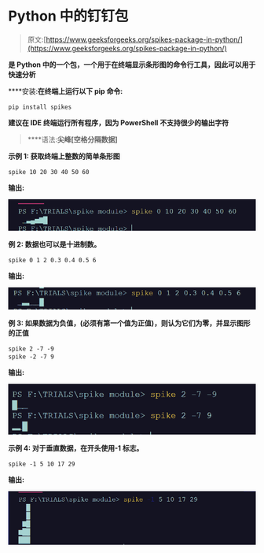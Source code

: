 # Python 中的钉钉包

> 原文:[https://www.geeksforgeeks.org/spikes-package-in-python/](https://www.geeksforgeeks.org/spikes-package-in-python/)

[](https://pypi.org/project/spikes/)**是 Python 中的一个包，一个用于在终端显示条形图的命令行工具，因此可以用于快速分析**

****安装:**在终端上运行以下 pip 命令:**

```
pip install spikes
```

**建议在 IDE 终端运行所有程序，因为 PowerShell 不支持很少的输出字符**

> ****语法:**尖峰[空格分隔数据]**

****示例 1:** 获取终端上整数的简单条形图**

```
spike 10 20 30 40 50 60
```

****输出:****

**![](img/ffb08cd02e3b3bddb9b392b88092186a.png)**

****例 2:** 数据也可以是十进制数。**

```
spike 0 1 2 0.3 0.4 0.5 6
```

****输出:****

**![](img/091652f66f2fa2f66736efe363684ddc.png)**

****例 3:** 如果数据为负值，(必须有第一个值为正值)，则认为它们为零，并显示图形的正值**

```
spike 2 -7 -9
spike -2 -7 9
```

****输出:****

**![](img/9227cab5a8d75f868bc5d174b0e2a895.png)**

****示例 4:** 对于垂直数据，在开头使用-1 标志。**

```
spike -1 5 10 17 29
```

****输出:****

**![](img/131152bb0c472c58a0490d6bef7eb47b.png)**